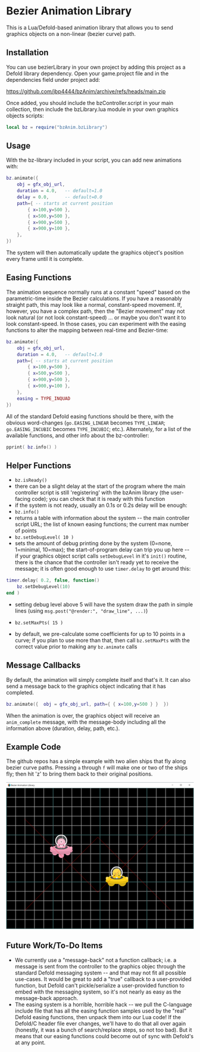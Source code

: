 # Bezier Animation Library

This is a Lua/Defold-based animation library that allows you to send graphics objects on a non-linear (bezier curve) path.

## Installation
You can use bezierLibrary in your own project by adding this project as a Defold library dependency. Open your game.project file and in the dependencies field under project add:

https://github.com/jbp4444/bzAnim/archive/refs/heads/main.zip

Once added, you should include the bzController.script in your main collection, then include the bzLibrary.lua module in your own graphics objects scripts:

```lua
local bz = require("bzAnim.bzLibrary")
```

## Usage
With the bz-library included in your script, you can add new animations with:

```lua
bz.animate({ 
	obj = gfx_obj_url, 
	duration = 4.0,   -- default=1.0
	delay = 0.0,      -- default=0.0
	path={ -- starts at current position
		{ x=100,y=500 },
		{ x=500,y=500 },
		{ x=900,y=500 },
		{ x=900,y=100 },
	},
})
```

The system will then automatically update the graphics object's position every frame until it is complete.


## Easing Functions
The animation sequence normally runs at a constant "speed" based on the parametric-time inside the Bezier calculations.  If you have a reasonably straight path, this may look like a normal, constant-speed movement.  If, however, you have a complex path, then the "Bezier movement" may not look natural (or not look constant-speed) ... or maybe you don't want it to look constant-speed.  In those cases, you can experiment with the easing functions to alter the mapping between real-time and Bezier-time:

```lua
bz.animate({ 
	obj = gfx_obj_url, 
	duration = 4.0,   -- default=1.0
	path={ -- starts at current position
		{ x=100,y=500 },
		{ x=500,y=500 },
		{ x=900,y=500 },
		{ x=900,y=100 },
	},
	easing = TYPE_INQUAD
})
```

All of the standard Defold easing functions should be there, with the obvious word-changes (`go.EASING_LINEAR` becomes `TYPE_LINEAR`; `go.EASING_INCUBIC` becomes `TYPE_INCUBIC`; etc.).  Alternately, for a list of the available functions, and other info about the bz-controller:

```lua
pprint( bz.info() )
```

## Helper Functions
* `bz.isReady()`
 * there can be a slight delay at the start of the program where the main controller script is still 'registering' with the bzAnim library (the user-facing code); you can check that it is ready with this function
 * if the system is not ready, usually an 0.1s or 0.2s delay will be enough:
* `bz.info()`
 * returns a table with information about the system -- the main controller script URL; the list of known easing functions; the current max number of points
* `bz.setDebugLevel( 10 )`
 * sets the amount of debug printing done by the system (0=none, 1=minimal, 10=max); the start-of-program delay can trip you up here -- if your graphics object script calls `setDebugLevel` in it's `init()` routine, there is the chance that the controller isn't ready yet to receive the message; it is often good enough to use `timer.delay` to get around this:

```lua
timer.delay( 0.2, false, function()
	bz.setDebugLevel(10)
end )
```
 * setting debug level above 5 will have the system draw the path in simple lines (using `msg.post("@render:", "draw_line", ...)`)

* `bz.setMaxPts( 15 )`
 * by default, we pre-calculate some coefficients for up to 10 points in a curve; if you plan to use more than that, then call `bz.setMaxPts` with the correct value prior to making any `bz.animate` calls


## Message Callbacks
By default, the animation will simply complete itself and that's it.  It can also send a message back to the graphics object indicating that it has completed.

```lua
bz.animate({  obj = gfx_obj_url, path={ { x=100,y=500 } }  })
```

When the animation is over, the graphics object will receive an `anim_complete` message, with the message-body including all the information above (duration, delay, path, etc.).

## Example Code
The github repos has a simple example with two alien ships that fly along bezier curve paths.  Pressing `a` through `f` will make one or two of the ships fly; then hit 'z' to bring them back to their original positions.

![Screenshot of example code](screenshot.png)

## Future Work/To-Do Items
* We currently use a "message-back" not a function callback; i.e. a message is sent from the controller to the graphics objec through the standard Defold messaging system -- and that may not fit all possible use-cases.  It would be great to add a "true" callback to a user-provided function, but Defold can't pickle/serialize a user-provided function to embed with the messaging system, so it's not nearly as easy as the message-back approach.
* The easing system is a horrible, horrible hack -- we pull the C-language include file that has all the easing function samples used by the "real" Defold easing functions, then unpack them into our Lua code!  If the Defold/C header file ever changes, we'll have to do that all over again (honestly, it was a bunch of search/replace steps, so not too bad).  But it means that our easing functions could become out of sync with Defold's at any point.

